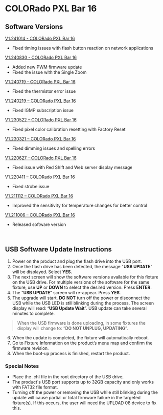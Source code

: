 # COLORado PXL Bar 16

## Software Versions

[V1.241014 - COLORado PXL Bar 16](https://github.com/Chauvet-Pro/COLORADOPXLBAR16/blob/09e91ac159d586b7652aaa136dfa899f062cbefc/Firmware/V1.241014.zip)
- Fixed timing issues with flash button reaction on network applications

[V1.240830 - COLORado PXL Bar 16](https://github.com/Chauvet-Pro/COLORADOPXLBAR16/blob/0702f776a22141ea477cb06eded7a1f87d302c03/Firmware/V1.240830.zip)
- Added new PWM firmware update
- Fixed the issue with the Single Zoom

[V1.240719 - COLORado PXL Bar 16](https://github.com/Chauvet-Pro/COLORADOPXLBAR16/blob/c2d6aa5b92802effd7d762d71f7e72c9f2f99473/Firmware/V1.240719.zip)
- Fixed the thermistor error issue

[V1.240219 – COLORado PXL Bar 16](https://github.com/Chauvet-Pro/COLORADOPXLBAR16/blob/b841a2638263e37844e641929df6e749c1435c1e/Firmware/V1.240219.zip)
-	Fixed IGMP subscription issue

[V1.230522 – COLORado PXL Bar 16](https://github.com/Chauvet-Pro/COLORADOPXLBAR16/blob/b841a2638263e37844e641929df6e749c1435c1e/Firmware/V1.230522.zip)
-	Fixed pixel color calibration resetting with Factory Reset

[V1.230321 – COLORado PXL Bar 16](https://github.com/Chauvet-Pro/COLORADOPXLBAR16/blob/b841a2638263e37844e641929df6e749c1435c1e/Firmware/V1.230321.zip)
-	Fixed dimming issues and spelling errors

[V1.220627 – COLORado PXL Bar 16](https://github.com/Chauvet-Pro/COLORADOPXLBAR16/blob/b841a2638263e37844e641929df6e749c1435c1e/Firmware/V1.220627.zip)
-	Fixed issue with Red Shift and Web server display message

[V1.220411 – COLORado PXL Bar 16](https://github.com/Chauvet-Pro/COLORADOPXLBAR16/blob/b841a2638263e37844e641929df6e749c1435c1e/Firmware/V1.220411.zip)
-	Fixed strobe issue

[V1.211112 – COLORado PXL Bar 16](https://github.com/Chauvet-Pro/COLORADOPXLBAR16/blob/b841a2638263e37844e641929df6e749c1435c1e/Firmware/V1.211112.zip)
-	Improved the sensitivity for temperature changes for better control

[V1.211006 – COLORado PXL Bar 16](https://github.com/Chauvet-Pro/COLORADOPXLBAR16/blob/b841a2638263e37844e641929df6e749c1435c1e/Firmware/V1.211006.zip)
-	Released software version

&nbsp;

## USB Software Update Instructions
1. Power on the product and plug the flash drive into the USB port.
2.	Once the flash drive has been detected, the message "**USB UPDATE**" will be displayed. Select **YES**.  
3.	The next screen will show the software versions available for this fixture on the USB drive.  For multiple versions of the software for the same fixture, use **UP** or **DOWN** to select the desired version.  Press **ENTER**.
4.	The “**USB UPDATE**” screen will re-appear.  Press **YES**.
5.	The upgrade will start. **DO NOT** turn off the power or disconnect the USB while the USB LED is still blinking during the process. The screen display will read: “**USB Update Wait**”. USB update can take several minutes to complete.
   >When the USB firmware is done uploading, in some fixtures the display will change to: “**DO NOT UNPLUG, UPDATING**”.
6.	When the update is completed, the fixture will automatically reboot.
7.	Go to Fixture Information on the product’s menu map and confirm the firmware revision.
8.	When the boot-up process is finished, restart the product.

### Special Notes
* Place the .chl file in the root directory of the USB drive.
* The product's USB port supports up to 32GB capacity and only works with FAT32 file format.
* Turning off the power or removing the USB while still blinking during the update will cause partial or total firmware failure in the targeted fixture(s). If this occurs, the user will need the UPLOAD 08 device to fix this.
